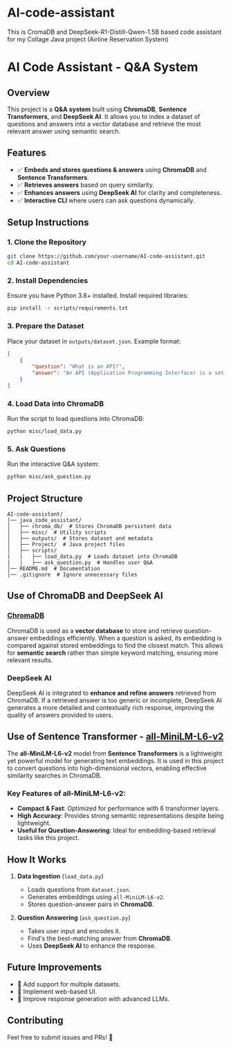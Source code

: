 # AI-code-assistant
This is CromaDB and DeepSeek-R1-Distill-Qwen-1.5B based code assistant for my Collage Java project (Airline Reservation System)

# AI Code Assistant - Q&A System

## Overview
This project is a **Q&A system** built using **ChromaDB**, **Sentence Transformers**, and **DeepSeek AI**. It allows you to index a dataset of questions and answers into a vector database and retrieve the most relevant answer using semantic search.

## Features
- ✅ **Embeds and stores questions & answers** using **ChromaDB** and **Sentence Transformers**.
- ✅ **Retrieves answers** based on query similarity.
- ✅ **Enhances answers** using **DeepSeek AI** for clarity and completeness.
- ✅ **Interactive CLI** where users can ask questions dynamically.

## Setup Instructions

### 1. Clone the Repository
```bash
git clone https://github.com/your-username/AI-code-assistant.git
cd AI-code-assistant
```

### 2. Install Dependencies
Ensure you have Python 3.8+ installed. Install required libraries:
```bash
pip install -r scripts/requirements.txt
```

### 3. Prepare the Dataset
Place your dataset in `outputs/dataset.json`. Example format:
```json
[
    {
        "question": "What is an API?",
        "answer": "An API (Application Programming Interface) is a set of rules..."
    }
]
```

### 4. Load Data into ChromaDB
Run the script to load questions into ChromaDB:
```bash
python misc/load_data.py
```

### 5. Ask Questions
Run the interactive Q&A system:
```bash
python misc/ask_question.py
```

## Project Structure
```
AI-code-assistant/
│── java_code_assistant/
│   ├── chroma_db/  # Stores ChromaDB persistent data
│   ├── misc/  # Utility scripts
│   ├── outputs/  # Stores dataset and metadata
│   ├── Project/  # Java project files
│   ├── scripts/
|   |   ├── load_data.py  # Loads dataset into ChromaDB
|   |   ├── ask_question.py  # Handles user Q&A
│── README.md  # Documentation
│── .gitignore  # Ignore unnecessary files
```

## Use of ChromaDB and DeepSeek AI

### [ChromaDB](https://www.datacamp.com/tutorial/chromadb-tutorial-step-by-step-guide)
ChromaDB is used as a **vector database** to store and retrieve question-answer embeddings efficiently. When a question is asked, its embedding is compared against stored embeddings to find the closest match. This allows for **semantic search** rather than simple keyword matching, ensuring more relevant results.

### DeepSeek AI
DeepSeek AI is integrated to **enhance and refine answers** retrieved from ChromaDB. If a retrieved answer is too generic or incomplete, DeepSeek AI generates a more detailed and contextually rich response, improving the quality of answers provided to users.

## Use of Sentence Transformer - [all-MiniLM-L6-v2](https://huggingface.co/sentence-transformers/all-MiniLM-L6-v2)
The **all-MiniLM-L6-v2** model from **Sentence Transformers** is a lightweight yet powerful model for generating text embeddings. It is used in this project to convert questions into high-dimensional vectors, enabling effective similarity searches in ChromaDB.

### Key Features of all-MiniLM-L6-v2:
- **Compact & Fast**: Optimized for performance with 6 transformer layers.
- **High Accuracy**: Provides strong semantic representations despite being lightweight.
- **Useful for Question-Answering**: Ideal for embedding-based retrieval tasks like this project.

## How It Works
1. **Data Ingestion** (`load_data.py`)
   - Loads questions from `dataset.json`.
   - Generates embeddings using `all-MiniLM-L6-v2`.
   - Stores question-answer pairs in **ChromaDB**.

2. **Question Answering** (`ask_question.py`)
   - Takes user input and encodes it.
   - Find's the best-matching answer from **ChromaDB**.
   - Uses **DeepSeek AI** to enhance the response.

## Future Improvements
- 🔹 Add support for multiple datasets.
- 🔹 Implement web-based UI.
- 🔹 Improve response generation with advanced LLMs.

## Contributing
Feel free to submit issues and PRs! 🚀



